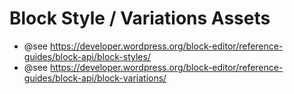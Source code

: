 # Block Style / Variations Assets

- @see <https://developer.wordpress.org/block-editor/reference-guides/block-api/block-styles/>
- @see <https://developer.wordpress.org/block-editor/reference-guides/block-api/block-variations/>

